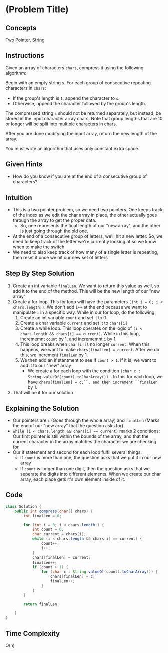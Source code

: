 # (Problem Title)
## Concepts
Two Pointer, String

## Instructions
Given an array of characters ```chars```, compress it using the following algorithm:

Begin with an empty string ```s```. For each group of consecutive repeating characters in ```chars```:

- If the group's length is ```1```, append the character to ```s```.
- Otherwise, append the character followed by the group's length.

The compressed string ```s``` should not be returned separately, but instead, be stored in the input character array chars. Note that group lengths that are 10 or longer will be split into multiple characters in chars.

After you are done modifying the input array, return the new length of the array.

You must write an algorithm that uses only constant extra space.

## Given Hints
- How do you know if you are at the end of a consecutive group of characters?

## Intuition
- This is a two pointer problem, so we need two pointers. One keeps track of the index as we edit the char array in place, the other actually goes through the array to get the proper data.
  * So, one represents the final length of our "new array", and the other is just going through the old one.
- At the end of a consecutive group of letters, we'll hit a new letter. So, we need to keep track of the letter we're currently looking at so we know when to make the switch
- We need to also keep track of how many of a single letter is repeating, then reset it once we hit our new set of letters

## Step By Step Solution
1. Create an int variable ```finalLen```. We want to return this value as well, so add it to the end of the method. This will be the new length of our "new array"
2. Create a for loop. This for loop will have the parameters ```(int i = 0; i < chars.length;)```. We don't add ```i++``` at the end because we want to manipulate ```i``` in a specific way. While in our for loop, do the following:
   1. Create an int variable ```count``` and set it to 0.
   2. Create a char variable ```current``` and set it to ```chars[i]```
   3. Create a while loop. This loop operates on the logic of ```(i < chars.length && chars[i] == current)```. While in this loop, incrememnt ```count``` by 1, and incrememnt ```i``` by 1.
   4. This loop breaks when ```char[i]``` is no longer ```current```. When this happens, we want to make ```chars[finalLen] = current```. After we do this, we increment ```finalLen``` by 1.
   5. We then add an if stantment to see if ```count > 1```. If it is, we want to add it to our "new" array
      * We create a for each loop with the condition ```(char c : String.valueOf(count).toCharArray()) ```. In this for each loop, we have ```chars[finalLen] = c;``, and then increment ``finalLen``` by 1.
3. That will be it for our solution

## Explaining the Solution
- Our pointers are ```i``` (Goes through the whole array) and ```finalLen``` (Marks the end of our "new array" that the question asks for)
- ```while (i < chars.length && chars[i] == current)``` marks 2 conditions: Our first pointer is still within the bounds of the array, and that the current character in the array matches the character we are checking for
- Our if statement and second for each loop fulfil several things:
  * If ```count``` is more than one, the question asks that we put it in our new array
  * If ```count``` is longer than one digit, then the question asks that we seperate the digits into different elements. When we create our char array, each place gets it's own element inside of it.

## Code
```java
class Solution {
    public int compress(char[] chars) {
        int finalLen = 0;

        for (int i = 0; i < chars.length;) {
            int count = 0;
            char current = chars[i];
            while (i < chars.length && chars[i] == current) {
                count++;
                i++;
            }
            chars[finalLen] = current;
            finalLen++;
            if (count > 1) {
                for (char c : String.valueOf(count).toCharArray()) {
                    chars[finalLen] = c;
                    finalLen++;
                }
            }
        }

        return finalLen;

    }
}
```

## Time Complexity
O(n)
